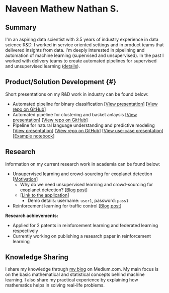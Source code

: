 # Naveen Mathew Nathan S.

## Summary

I'm an aspiring data scientist with 3.5 years of industry experience in data science R&D. I worked in service oriented settings and in product teams that delivered insights from data. I'm deeply interested in pipelining and automation of machine learning (supervised and unsupervised). In the past I worked with delivery teams to create automated pipelines for supervised and unsupervised learning ([details](#product_solution)).

## Product/Solution Development {#}

Short presentations on my R&D work in industry can be found below:

- Automated pipeline for binary classification [[View presentation](supervised_slides.html)] [[View repo on GitHub](https://github.com/SNaveenMathew/EnsembleModel)]
- Automated pipeline for clustering and basket anlaysis [[View presentation](unsupervised_slides.html)] [[View repo on GitHub](https://github.com/SNaveenMathew/AutomatedClustering)]
- Pipeline for natural language understanding and predictive modeling [[View presentation](text_classification_presentation.html)] [[View repo on GitHub](https://github.com/SNaveenMathew/TextMining)] [[View use-case presentation](text_classification_use_case.html)][[Example notebook](https://github.com/SNaveenMathew/TextMining/blob/master/main.ipynb)]

## Research

Information on my current research work in academia can be found below:

- Unsupervised learning and crowd-sourcing for exoplanet detection [[Motivation](https://snaveenmathew.github.io/Unsupervised-Exoplanet/)]
    - Why do we need unsupervised learning and crowd-sourcing   for exoplanet detection? [[Blog post](https://medium.com/@pg13s_nathan/unsupervised-learning-in-astronomy-for-exoplanet-candidate-identification-997f3f958dae)]
    - [[Link to the application](https://snaveenmathew.shinyapps.io/unsupervised_exoplanet/)]
        - Demo details: username: `user1`, password: `pass1`
- Reinforcement learning for traffic control [[Blog post](https://medium.com/@pg13s_nathan/lessons-from-my-internship-and-immediate-aftermath-40edacfa0b85)]

**Research achievements:**

- Applied for 2 patents in reinforcement learning and federated learning respectively
- Currently working on publishing a research paper in reinforcement learning

## Knowledge Sharing

I share my knowledge through [my blog](https://medium.com/@pg13s_nathan/) on Medium.com. My main focus is on the basic mathematical and statistical concepts behind machine learning. I also share my practical experience by explaining how mathematics helps in solving real-life problems.